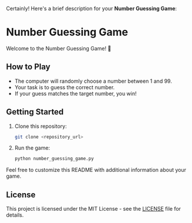 Certainly! Here's a brief description for your **Number Guessing Game**:

# Number Guessing Game

Welcome to the Number Guessing Game! 🎲

## How to Play
- The computer will randomly choose a number between 1 and 99.
- Your task is to guess the correct number.
- If your guess matches the target number, you win!

## Getting Started
1. Clone this repository:
   ```bash
   git clone <repository_url>
   ```
2. Run the game:
   ```bash
   python number_guessing_game.py
   ```

Feel free to customize this README with additional information about your game.

## License
This project is licensed under the MIT License - see the [LICENSE](LICENSE) file for details.
